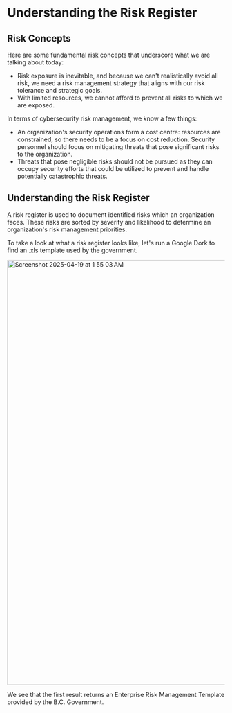 # Understanding the Risk Register

## Risk Concepts
Here are some fundamental risk concepts that underscore what we are talking about today:
- Risk exposure is inevitable, and because we can't realistically avoid all risk, we need a risk management strategy that aligns with our risk tolerance and strategic goals.
- With limited resources, we cannot afford to prevent all risks to which we are exposed.

In terms of cybersecurity risk management, we know a few things:
- An organization's security operations form a cost centre: resources are constrained, so there needs to be a focus on cost reduction. Security personnel should focus on mitigating threats that pose significant risks to the organization.
- Threats that pose negligible risks should not be pursued as they can occupy security efforts that could be utilized to prevent and handle potentially catastrophic threats.

## Understanding the Risk Register

A risk register is used to document identified risks which an organization faces. These risks are sorted by severity and likelihood to determine an organization's risk management priorities.

To take a look at what a risk register looks like, let's run a Google Dork to find an .xls template used by the government.

<img width="981" alt="Screenshot 2025-04-19 at 1 55 03 AM" src="https://github.com/user-attachments/assets/85d70cef-f93a-407d-a510-fdf171dfea1f" />

We see that the first result returns an Enterprise Risk Management Template provided by the B.C. Government.
